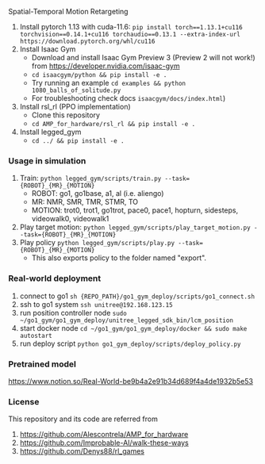 Spatial-Temporal Motion Retargeting

1. Install pytorch 1.13 with cuda-11.6:
`pip install torch==1.13.1+cu116 torchvision==0.14.1+cu116 torchaudio==0.13.1 --extra-index-url https://download.pytorch.org/whl/cu116`
2. Install Isaac Gym
   - Download and install Isaac Gym Preview 3 (Preview 2 will not work!) from https://developer.nvidia.com/isaac-gym
   - `cd isaacgym/python && pip install -e .`
   - Try running an example `cd examples && python 1080_balls_of_solitude.py`
   - For troubleshooting check docs `isaacgym/docs/index.html`)
3. Install rsl_rl (PPO implementation)
   - Clone this repository
   -  `cd AMP_for_hardware/rsl_rl && pip install -e .`
4. Install legged_gym
   - `cd ../ && pip install -e .`

### Usage in simulation ###
1. Train:
    `python legged_gym/scripts/train.py --task={ROBOT}_{MR}_{MOTION}`
    -  ROBOT: go1, go1base, a1, al (i.e. aliengo)
    -  MR: NMR, SMR, TMR, STMR, TO
    -  MOTION: trot0, trot1, go1trot, pace0, pace1, hopturn, sidesteps, videowalk0, videowalk1
2. Play target motion:
`python legged_gym/scripts/play_target_motion.py --task={ROBOT}_{MR}_{MOTION}`
3. Play policy
`python legged_gym/scripts/play.py --task={ROBOT}_{MR}_{MOTION}`
    - This also exports policy to the folder named "export".


### Real-world deployment  ###
1. connect to go1
`sh {REPO_PATH}/go1_gym_deploy/scripts/go1_connect.sh`
2. ssh to go1 system
`ssh unitree@192.168.123.15`
3. run position controller node
`sudo ~/go1_gym/go1_gym_deploy/unitree_legged_sdk_bin/lcm_position`
4. start docker node
`cd ~/go1_gym/go1_gym_deploy/docker && sudo make autostart`
5. run deploy script
`python go1_gym_deploy/scripts/deploy_policy.py`

### Pretrained model ###
https://www.notion.so/Real-World-be9b4a2e91b34d689f4a4de1932b5e53

### License ###
This repository and its code are referred from
1. https://github.com/Alescontrela/AMP_for_hardware
2. https://github.com/Improbable-AI/walk-these-ways
3. https://github.com/Denys88/rl_games
